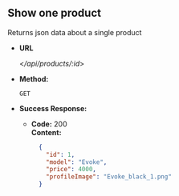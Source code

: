 **Show one product**
----
Returns json data about a single product

* **URL**

  <_/api/products/:id_>

* **Method:**

  `GET` 

* **Success Response:**

  * **Code:** 200 <br />
    **Content:** 
    ```json
      {
        "id": 1,
        "model": "Evoke",
        "price": 4000,
        "profileImage": "Evoke_black_1.png"
      }
    
    ```
 
